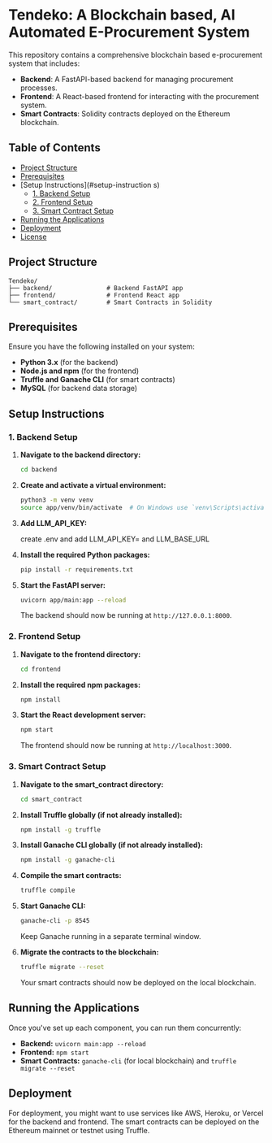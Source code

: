 # Tendeko: A Blockchain based, AI Automated E-Procurement System

This repository contains a comprehensive blockchain based e-procurement system that includes:

- **Backend**: A FastAPI-based backend for managing procurement processes.
- **Frontend**: A React-based frontend for interacting with the procurement system.
- **Smart Contracts**: Solidity contracts deployed on the Ethereum blockchain.

## Table of Contents

- [Project Structure](#project-structure)
- [Prerequisites](#prerequisites)
- [Setup Instructions](#setup-instruction s)
  - [1. Backend Setup](#1-backend-setup)
  - [2. Frontend Setup](#2-frontend-setup)
  - [3. Smart Contract Setup](#3-smart-contract-setup)
- [Running the Applications](#running-the-applications)
- [Deployment](#deployment)
- [License](#license)

## Project Structure

```plaintext
Tendeko/
├── backend/               # Backend FastAPI app
├── frontend/              # Frontend React app
└── smart_contract/        # Smart Contracts in Solidity
```

## Prerequisites

Ensure you have the following installed on your system:

- **Python 3.x** (for the backend)
- **Node.js and npm** (for the frontend)
- **Truffle and Ganache CLI** (for smart contracts)
- **MySQL** (for backend data storage)

## Setup Instructions

### 1. Backend Setup

1. **Navigate to the backend directory:**

   ```bash
   cd backend
   ```

2. **Create and activate a virtual environment:**

   ```bash
   python3 -m venv venv
   source app/venv/bin/activate  # On Windows use `venv\Scripts\activate`
   ```

3. **Add LLM_API_KEY:**

   create .env and add LLM_API_KEY=<your-llm-api-key> and LLM_BASE_URL<your-llm-base-url>

4. **Install the required Python packages:**

   ```bash
   pip install -r requirements.txt
   ```

5. **Start the FastAPI server:**

   ```bash
   uvicorn app/main:app --reload
   ```

   The backend should now be running at `http://127.0.0.1:8000`.

### 2. Frontend Setup

1. **Navigate to the frontend directory:**

   ```bash
   cd frontend
   ```

2. **Install the required npm packages:**

   ```bash
   npm install
   ```

3. **Start the React development server:**

   ```bash
   npm start
   ```

   The frontend should now be running at `http://localhost:3000`.

### 3. Smart Contract Setup

1. **Navigate to the smart_contract directory:**

   ```bash
   cd smart_contract
   ```

2. **Install Truffle globally (if not already installed):**

   ```bash
   npm install -g truffle
   ```

3. **Install Ganache CLI globally (if not already installed):**

   ```bash
   npm install -g ganache-cli
   ```

4. **Compile the smart contracts:**

   ```bash
   truffle compile
   ```

5. **Start Ganache CLI:**

   ```bash
   ganache-cli -p 8545
   ```

   Keep Ganache running in a separate terminal window.

6. **Migrate the contracts to the blockchain:**

   ```bash
   truffle migrate --reset
   ```

   Your smart contracts should now be deployed on the local blockchain.

## Running the Applications

Once you've set up each component, you can run them concurrently:

- **Backend:** `uvicorn main:app --reload`
- **Frontend:** `npm start`
- **Smart Contracts:** `ganache-cli` (for local blockchain) and `truffle migrate --reset`

## Deployment

For deployment, you might want to use services like AWS, Heroku, or Vercel for the backend and frontend. The smart contracts can be deployed on the Ethereum mainnet or testnet using Truffle.
